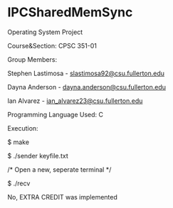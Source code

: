 # IPCSharedMemSync
Operating System Project

Course&Section: CPSC 351-01 

Group Members:

Stephen Lastimosa - slastimosa92@csu.fullerton.edu

Dayna Anderson - dayna.anderson@csu.fullerton.edu

Ian Alvarez - ian_alvarez23@csu.fullerton.edu

Programming Language Used: C

Execution:     

$	make 

$	./sender keyfile.txt

/* Open a new, seperate terminal */

$	./recv

No, EXTRA CREDIT was implemented
